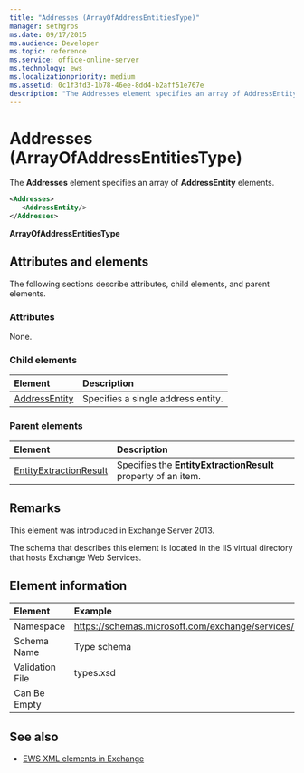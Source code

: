 ```yaml
---
title: "Addresses (ArrayOfAddressEntitiesType)"
manager: sethgros
ms.date: 09/17/2015
ms.audience: Developer
ms.topic: reference
ms.service: office-online-server
ms.technology: ews
ms.localizationpriority: medium
ms.assetid: 0c1f3fd3-1b78-46ee-8dd4-b2aff51e767e
description: "The Addresses element specifies an array of AddressEntity elements."
---
```


# Addresses (ArrayOfAddressEntitiesType)

The **Addresses** element specifies an array of **AddressEntity** elements. 
  
```XML
<Addresses>
   <AddressEntity/>
</Addresses>
```

 **ArrayOfAddressEntitiesType**
## Attributes and elements

The following sections describe attributes, child elements, and parent elements.
  
### Attributes

None.
  
### Child elements

|**Element**|**Description**|
|:-----|:-----|
|[AddressEntity](addressentity.md) <br/> |Specifies a single address entity.  <br/> |
   
### Parent elements

|**Element**|**Description**|
|:-----|:-----|
|[EntityExtractionResult](entityextractionresult.md) <br/> |Specifies the **EntityExtractionResult** property of an item.  <br/> |
   
## Remarks

This element was introduced in Exchange Server 2013.
  
The schema that describes this element is located in the IIS virtual directory that hosts Exchange Web Services.
  
## Element information

| Element | Example |
|:-----|:-----|
|Namespace  <br/> |https://schemas.microsoft.com/exchange/services/2006/types  <br/> |
|Schema Name  <br/> |Type schema  <br/> |
|Validation File  <br/> |types.xsd  <br/> |
|Can Be Empty  <br/> ||
   
## See also

- [EWS XML elements in Exchange](ews-xml-elements-in-exchange.md)

